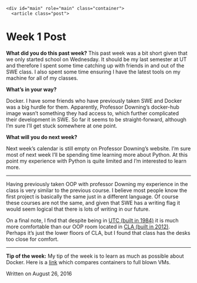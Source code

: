     <div id="main" role="main" class="container">
      <article class="post">
  <h1>Week 1 Post</h1>

  <div class="entry">
    <p><strong>What did you do this past week?</strong>
This past week was a bit short given that we only started school on Wednesday. It should be my last semester at UT and therefore I spent some time catching up with friends in and out of the SWE class. I also spent some time ensuring I have the latest tools on my machine for all of my classes.</p>

<p><strong>What’s in your way?</strong></p>

<p>Docker. I have some friends who have previously taken SWE and Docker was a big hurdle for them. Apparently, Professor Downing’s docker-hub image wasn’t something they had access to, which further complicated their development in SWE. So far it seems to be straight-forward, although I’m sure I’ll get stuck somewhere at one point.</p>

<p><strong>What will you do next week?</strong></p>

<p>Next week’s calendar is still empty on Professor Downing’s website. I’m sure most of next week I’ll be spending time learning more about Python. At this point my experience with Python is quite limited and I’m interested to learn more.</p>

<hr />

<p>Having previously taken OOP with professor Downing my experience in the class is very similar to the previous course. I believe most people know the first project is basically the same just in a different language. Of course these courses are not the same, and given that SWE has a writing flag it would seem logical that there is lots of writing in our future.</p>

<p>On a final note, I find that despite being in <a href="http://facilitiesservices.utexas.edu/buildings/UTM/0500">UTC (built in 1984)</a> it is much more comfortable than our OOP room located in <a href="http://facilitiesservices.utexas.edu/buildings/UTM/0540">CLA (built in 2012)</a>. Perhaps it’s just the lower floors of CLA, but I found that class has the desks too close for comfort.</p>

<hr />

<p><strong>Tip of the week:</strong>
My tip of the week is to learn as much as possible about Docker. Here is a <a href="https://blog.risingstack.com/operating-system-containers-vs-application-containers/">link</a> which compares containers to full blown VMs.</p>

  </div>

  <div class="date">
    Written on August 26, 2016
  </div>

